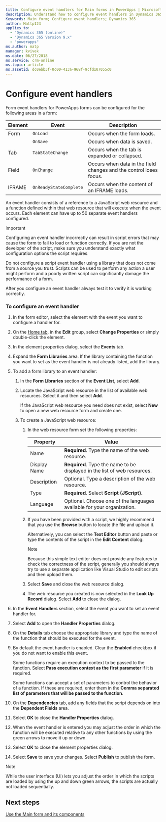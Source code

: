 ```yaml
---
title: Configure event handlers for Main forms in PowerApps | MicrosoftDocs
description: Understand how to configure event handlers in Dynamics 365 for Customer Engagement
Keywords: Main form; Configure event handlers; Dynamics 365
author: Mattp123
applies_to: 
  - "Dynamics 365 (online)"
  - "Dynamics 365 Version 9.x"
  - "powerapps"
ms.author: matp
manager: kvivek
ms.date: 06/27/2018
ms.service: crm-online
ms.topic: article
ms.assetid: dc0ebb3f-0c00-413a-968f-9cfd107055c0
---
```

# Configure event handlers

 Form event handlers for PowerApps forms can be configured for the following areas in a form:  
  
|Element|Event|Description|  
|-------------|-----------|-----------------|  
|Form|`OnLoad`|Occurs when the form loads.|  
||`OnSave`|Occurs when data is saved.|  
|Tab|`TabStateChange`|Occurs when the tab is expanded or collapsed.|  
|Field|`OnChange`|Occurs when data in the field changes and the control loses focus.|  
|IFRAME|`OnReadyStateComplete`|Occurs when the content of an IFRAME loads.|  
  
 An event handler consists of a reference to a JavaScript web resource and a function defined within that web resource that will execute when the event occurs. Each element can have up to 50 separate event handlers configured.  
  
> [!IMPORTANT]
>  Configuring an event handler incorrectly can result in script errors that may cause the form to fail to load or function correctly. If you are not the developer of the script, make sure you understand exactly what configuration options the script requires.  
>   
>  Do not configure a script event handler using a library that does not come from a source you trust. Scripts can be used to perform any action a user might perform and a poorly written script can significantly damage the performance of a form.  
>   
>  After you configure an event handler always test it to verify it is working correctly.  
  
### To configure an event handler 
  
1.  In the form editor, select the element with the event you want to configure a handler for.  
  
2.  On the [Home tab](form-editor-user-interface-legacy.md#home-tab), in the **Edit** group, select **Change Properties** or simply double-click the element.  
  
3.  In the element properties dialog, select the **Events** tab.  
  
4.  Expand the **Form Libraries** area. If the library containing the function you want to set as the event handler is not already listed, add the library.  
  
5.  To add a form library to an event handler:  
    1.  In the **Form Libraries** section of the **Event List**, select **Add**.  
  
    2.  Locate the JavaScript web resource in the list of available web resources. Select it and then select **Add**.  
  
         If the JavaScript web resource you need does not exist, select **New** to open a new web resource form and create one.  
  
    3.  To create a JavaScript web resource:  
        1.  In the web resource form set the following properties:  
  
            |Property|Value|  
            |--------------|-----------|  
            |Name|**Required**. Type the name of the web resource.|  
            |Display Name|**Required**. Type the name to be displayed in the list of web resources.|  
            |Description|Optional. Type a description of the web resource.|  
            |Type|**Required**. Select **Script (JScript)**.|  
            |Language|Optional. Choose one of the languages available for your organization.|  
  
        2.  If you have been provided with a script, we highly recommend that you use the **Browse** button to locate the file and upload it.  
  
             Alternatively, you can select the **Text Editor** button and paste or type the contents of the script in the **Edit Content** dialog.  
  
            > [!NOTE]
            >  Because this simple text editor does not provide any features to check the correctness of the script, generally you should always try to use a separate application like Visual Studio to edit scripts and then upload them.  
  
        3.  Select **Save** and close the web resource dialog.  
  
        4.  The web resource you created is now selected in the **Look Up Record** dialog. Select **Add** to close the dialog.  
6.  In the **Event Handlers** section, select the event you want to set an event handler for.  
  
7.  Select **Add** to open the **Handler Properties** dialog.  
  
8. On the **Details** tab choose the appropriate library and type the name of the function that should be executed for the event.  
  
9. By default the event handler is enabled. Clear the **Enabled** checkbox if you do not want to enable this event.  
  
     Some functions require an execution context to be passed to the function. Select **Pass execution context as the first parameter** if it is required.  
  
     Some functions can accept a set of parameters to control the behavior of a function. If these are required, enter them in the **Comma separated list of parameters that will be passed to the function**.  
  
10. On the **Dependencies** tab, add any fields that the script depends on into the **Dependent Fields** area.  
  
11. Select **OK** to close the **Handler Properties** dialog.  
  
12. When the event handler is entered you may adjust the order in which the function will be executed relative to any other functions by using the green arrows to move it up or down.  
  
13. Select **OK** to close the element properties dialog.  
  
14. Select **Save** to save your changes. Select **Publish** to publish the form.  
  
> [!NOTE]
>  While the user interface (UI) lets you adjust the order in which the scripts are loaded by using the up and down green arrows, the scripts are actually not loaded sequentially.   

## Next steps

[Use the Main form and its components](use-main-form-and-components.md)
